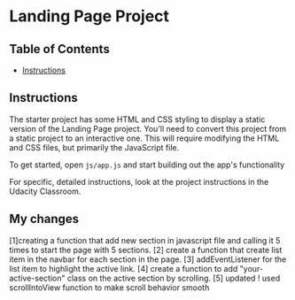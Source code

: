 # Landing Page Project

## Table of Contents

* [Instructions](#instructions)

## Instructions

The starter project has some HTML and CSS styling to display a static version of the Landing Page project. You'll need to convert this project from a static project to an interactive one. This will require modifying the HTML and CSS files, but primarily the JavaScript file.

To get started, open `js/app.js` and start building out the app's functionality

For specific, detailed instructions, look at the project instructions in the Udacity Classroom.


## My changes 
[1]creating a function that add new section in javascript file and calling it 5 times to start the page with 5 sections.
[2] create a function that create list item in the navbar for each section in the page.
[3] addEventListener for the list item to highlight the active link.
[4] create a function to add "your-active-section" class on the active section by scrolling.
[5] updated ! used scrollIntoView function to make scroll behavior smooth 